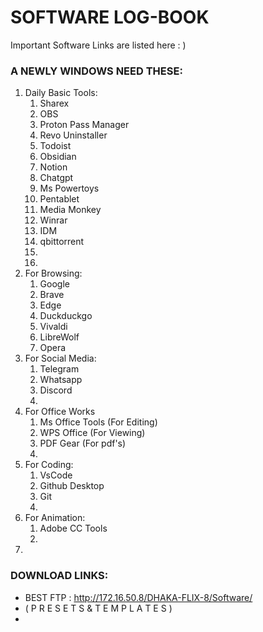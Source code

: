 
# SOFTWARE LOG-BOOK
Important Software Links are listed here : )

### A NEWLY WINDOWS NEED THESE:

1. Daily Basic Tools:
	1. Sharex
	2. OBS
	3. Proton Pass Manager
	4. Revo Uninstaller
	5. Todoist
	6. Obsidian
	7. Notion
	8. Chatgpt
	9. Ms Powertoys
	10. Pentablet
	11. Media Monkey
	12. Winrar
	13. IDM
	14. qbittorrent
	15. 
	16. 
2. For Browsing:
	1. Google
	2. Brave
	3. Edge
	4. Duckduckgo
	5. Vivaldi
	6. LibreWolf
	7. Opera 
3.  For Social Media:
	1. Telegram
	2. Whatsapp
	3. Discord
	4. 
4. For Office Works
	1. Ms Office Tools  (For Editing)
	2. WPS Office  (For Viewing)
	3. PDF Gear  (For pdf's)
	4. 
5. For Coding:
	1. VsCode
	2. Github Desktop
	3. Git
	4. 
6. For Animation:
	1. Adobe CC Tools
	2. 
7. 


### DOWNLOAD LINKS:

- BEST FTP : http://172.16.50.8/DHAKA-FLIX-8/Software/
- ( P R E S E T S   &  T E M P L A T E S )
- 



